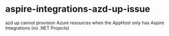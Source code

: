 # aspire-integrations-azd-up-issue
azd up cannot provision Azure resources when the AppHost only has Aspire Integrations (no .NET Projects)
